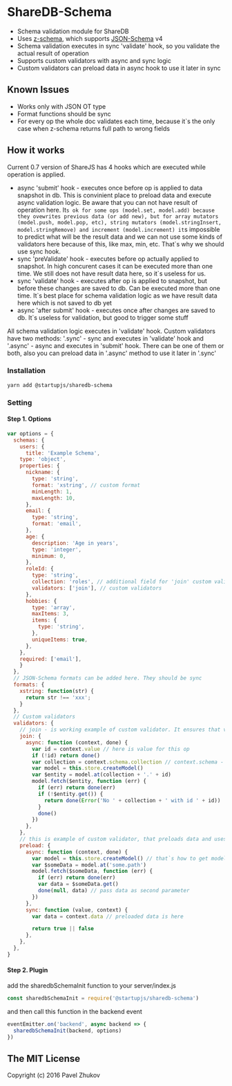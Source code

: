 # ShareDB-Schema

- Schema validation module for ShareDB
- Uses [z-schema](https://github.com/zaggino/z-schema), which supports [JSON-Schema](http://json-schema.org/) v4
- Schema validation executes in sync 'validate' hook, so you validate the actual result of operation
- Supports custom validators with async and sync logic
- Custom validators can preload data in async hook to use it later in sync

## Known Issues
- Works only with JSON OT type
- Format functions should be sync
- For every op the whole doc validates each time, because it`s the only case when z-schema returns full path to wrong fields

## How it works
Current 0.7 version of ShareJS has 4 hooks which are executed while operation is applied.
- async 'submit' hook - executes once before op is applied to data snapshot in db. This is convinient place to preload data and execute async validation logic. Be aware that you can not have result of operation here. It`s ok for some ops (model.set, model.add) because they ovewrites previous data (or add new), but for array mutators (model.push, model.pop, etc), string mutators (model.stringInsert, model.stringRemove) and increment (model.increment) it`s impossible to predict what will be the result data and we can not use some kinds of validators here because of this, like max, min, etc. That`s why we should use sync hook.
- sync 'preValidate' hook - executes before op actually applied to snapshot. In high concurent cases it can be executed more than one time. We still does not have result data here, so it`s useless for us.
- sync 'validate' hook - executes after op is applied to snapshot, but before these changes are saved to db. Can be executed more than one time. It`s best place for schema validation logic as we have result data here which is not saved to db yet
- async 'after submit' hook - executes once after changes are saved to db. It`s useless for validation, but good to trigger
some stuff

All schema validation logic executes in 'validate' hook. Custom validators have two methods: '.sync' - sync and executes in 'validate' hook and '.async' - async and executes in 'submit' hook. There can be one of them or both, also you can preload data in '.async' method to use it later in '.sync'

### Installation
```
yarn add @startupjs/sharedb-schema
```

### Setting
#### Step 1. Options
``` js
var options = {
  schemas: {
    users: {
      title: 'Example Schema',
    type: 'object',
    properties: {
      nickname: {
        type: 'string',
        format: 'xstring', // custom format
        minLength: 1,
        maxLength: 10,
      },
      email: {
        type: 'string',
        format: 'email',
      },
      age: {
        description: 'Age in years',
        type: 'integer',
        minimum: 0,
      },
      roleId: {
        type: 'string',
        collection: 'roles', // additional field for 'join' custom validator
        validators: ['join'], // custom validators
      },
      hobbies: {
        type: 'array',
        maxItems: 3,
        items: {
          type: 'string',
        },
        uniqueItems: true,
      },
    },
    required: ['email'],
    }
  },
  // JSON-Schema formats can be added here. They should be sync
  formats: {
    xstring: function(str) {
      return str !== 'xxx';
    }
  },
  // Custom validators
  validators: {
    // join - is working example of custom validator. It ensures that value is id of doc of specific collection
    join: {
      async: function (context, done) {
        var id = context.value // here is value for this op
        if (!id) return done()
        var collection = context.schema.collection // context.schema - is schema of current property
        var model = this.store.createModel()
        var $entity = model.at(collection + '.' + id)
        model.fetch($entity, function (err) {
          if (err) return done(err)
          if (!$entity.get()) {
            return done(Error('No ' + collection + ' with id ' + id))
          }
          done()
        })
      },
    },
    // this is example of custom validator, that preloads data and uses it later
    preload: {
      async: function (context, done) {
        var model = this.store.createModel() // that`s how to get model
        var $someData = model.at('some.path')
        model.fetch($someData, function (err) {
          if (err) return done(err)
          var data = $someData.get()
          done(null, data) // pass data as second parameter
        })
      },
      sync: function (value, context) {
        var data = context.data // preloaded data is here

        return true || false
      },
    },
  },
}

```

#### Step 2. Plugin

add the sharedbSchemaInit function to your server/index.js
``` js
const sharedbSchemaInit = require('@startupjs/sharedb-schema')
```

and then call this function in the backend event
``` js
eventEmitter.on('backend', async backend => {
  sharedbSchemaInit(backend, options)
})
```

## The MIT License

Copyright (c) 2016 Pavel Zhukov
